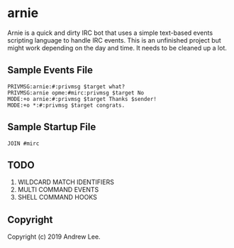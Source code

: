 # arnie

Arnie is a quick and dirty IRC bot that uses a simple text-based events scripting language to handle IRC events.
This is an unfinished project but might work depending on the day and time.  It needs to be cleaned up a lot.

## Sample Events File
```
PRIVMSG:arnie:#:privmsg $target what?
PRIVMSG:arnie opme:#mirc:privmsg $target No
MODE:+o arnie:#:privmsg $target Thanks $sender!
MODE:+o *:#:privmsg $target congrats.
```

## Sample Startup File
```
JOIN #mirc
```

## TODO

1. WILDCARD MATCH IDENTIFIERS
2. MULTI COMMAND EVENTS
3. SHELL COMMAND HOOKS

## Copyright

Copyright (c) 2019 Andrew Lee.
